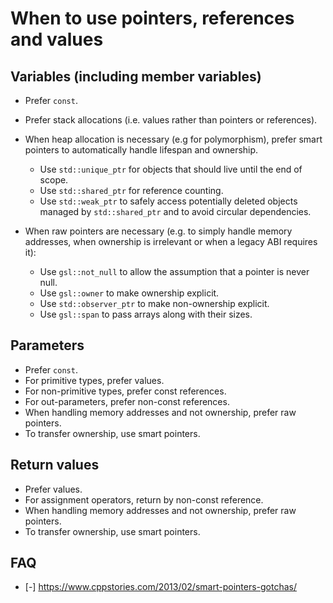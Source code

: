 # When to use pointers, references and values

## Variables (including member variables)

- Prefer `const`.
- Prefer stack allocations (i.e. values rather than pointers or references).
- When heap allocation is necessary (e.g for polymorphism), prefer smart
  pointers to automatically handle lifespan and ownership.

    - Use `std::unique_ptr` for objects that should live until the end of scope.
    - Use `std::shared_ptr` for reference counting.
    - Use `std::weak_ptr` to safely access potentially deleted objects managed by
      `std::shared_ptr` and to avoid circular dependencies.

- When raw pointers are necessary (e.g. to simply handle memory addresses, when
  ownership is irrelevant or when a legacy ABI requires it):

    - Use `gsl::not_null` to allow the assumption that a pointer is never null.
    - Use `gsl::owner` to make ownership explicit.
    - Use `std::observer_ptr` to make non-ownership explicit.
    - Use `gsl::span` to pass arrays along with their sizes.

## Parameters

- Prefer `const`.
- For primitive types, prefer values.
- For non-primitive types, prefer const references.
- For out-parameters, prefer non-const references.
- When handling memory addresses and not ownership, prefer raw pointers.
- To transfer ownership, use smart pointers.

## Return values

- Prefer values.
- For assignment operators, return by non-const reference.
- When handling memory addresses and not ownership, prefer raw pointers.
- To transfer ownership, use smart pointers.

## FAQ

- [-] https://www.cppstories.com/2013/02/smart-pointers-gotchas/
